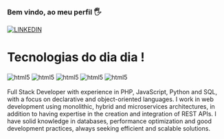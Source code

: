 ### Bem vindo, ao meu perfil 🖐️

[![LINKEDIN](https://img.shields.io/badge/LinkedIn-0077B5?style=for-the-badge&logo=linkedin&logoColor=white)](https://www.linkedin.com/in/adrianoangioletto/)

#

# Tecnologias do dia dia !


<div style="display: inline_block">
    <img align="center" alt="html5" src="https://img.shields.io/badge/HTML-239120?style=for-the-badge&logo=html5&logoColor=white"/>
    <img align="center" alt="html5" src="https://img.shields.io/badge/CSS-239120?&style=for-the-badge&logo=css3&logoColor=white"/>
    <img align="center" alt="html5" src="https://img.shields.io/badge/PHP-777BB4?style=for-the-badge&logo=php&logoColor=white"/>
    <img align="center" alt="html5" src="https://img.shields.io/badge/Python-14354C?style=for-the-badge&logo=python&logoColor=white"/>
    <img align="center" alt="html5" 
    <img align="center" alt="html5" src="https://img.shields.io/badge/React_Native-20232A?style=for-the-badge&logo=react&logoColor=61DAFB"/>



</div>
<br>
Full Stack Developer with experience in PHP, JavaScript, Python and SQL, with a focus on declarative and object-oriented languages. I work in web development using monolithic, hybrid and microservices architectures, in addition to having expertise in the creation and integration of REST APIs. I have solid knowledge in databases, performance optimization and good development practices, always seeking efficient and scalable solutions.
